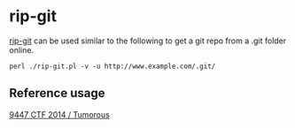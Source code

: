 rip-git
=======

[rip-git](https://github.com/kost/dvcs-ripper/blob/master/rip-git.pl) can be used similar to the following to get a git repo from a .git folder online.

```
perl ./rip-git.pl -v -u http://www.example.com/.git/
```

Reference usage
---------------

[9447 CTF 2014 / Tumorous](https://github.com/ctfs/write-ups-2014/9447-ctf-2014/tumorous)